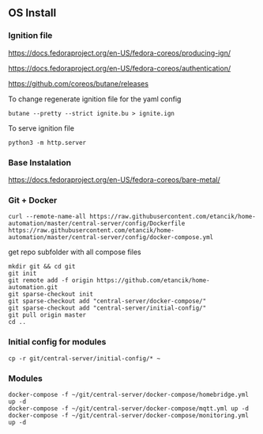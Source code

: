 ## OS Install

### Ignition file

https://docs.fedoraproject.org/en-US/fedora-coreos/producing-ign/

https://docs.fedoraproject.org/en-US/fedora-coreos/authentication/

https://github.com/coreos/butane/releases

To change regenerate ignition file for the yaml config
```shell
butane --pretty --strict ignite.bu > ignite.ign
```
To serve ignition file
```shell
python3 -m http.server
```

### Base Instalation

https://docs.fedoraproject.org/en-US/fedora-coreos/bare-metal/

### Git + Docker 
```
curl --remote-name-all https://raw.githubusercontent.com/etancik/home-automation/master/central-server/config/Dockerfile https://raw.githubusercontent.com/etancik/home-automation/master/central-server/config/docker-compose.yml
```

get repo subfolder with all compose files
```shell
mkdir git && cd git
git init
git remote add -f origin https://github.com/etancik/home-automation.git
git sparse-checkout init
git sparse-checkout add "central-server/docker-compose/"
git sparse-checkout add "central-server/initial-config/"
git pull origin master
cd ..
```

### Initial config for modules
```shell
cp -r git/central-server/initial-config/* ~
```

### Modules
```shell
docker-compose -f ~/git/central-server/docker-compose/homebridge.yml up -d
docker-compose -f ~/git/central-server/docker-compose/mqtt.yml up -d
docker-compose -f ~/git/central-server/docker-compose/monitoring.yml up -d
```
